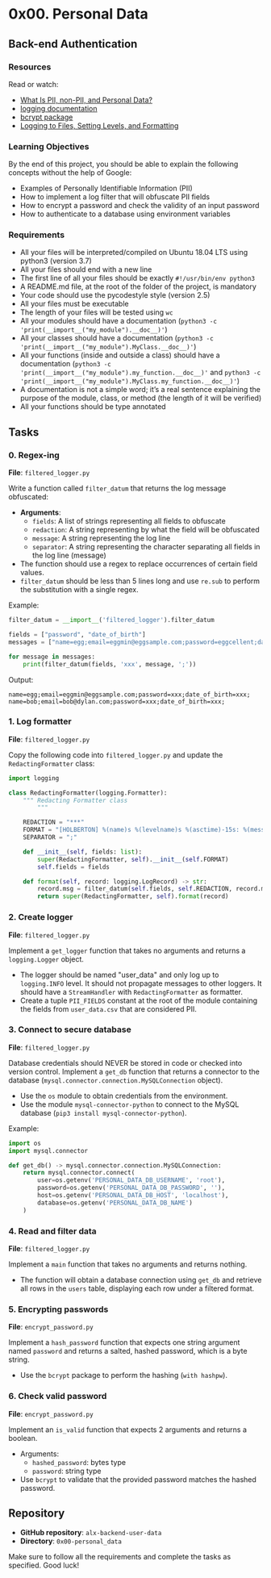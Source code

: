 # 0x00. Personal Data

## Back-end Authentication

### Resources

Read or watch:

- [What Is PII, non-PII, and Personal Data?](https://example.com)
- [logging documentation](https://docs.python.org/3/library/logging.html)
- [bcrypt package](https://pypi.org/project/bcrypt/)
- [Logging to Files, Setting Levels, and Formatting](https://realpython.com/python-logging/)

### Learning Objectives

By the end of this project, you should be able to explain the following concepts without the help of Google:

- Examples of Personally Identifiable Information (PII)
- How to implement a log filter that will obfuscate PII fields
- How to encrypt a password and check the validity of an input password
- How to authenticate to a database using environment variables

### Requirements

- All your files will be interpreted/compiled on Ubuntu 18.04 LTS using python3 (version 3.7)
- All your files should end with a new line
- The first line of all your files should be exactly `#!/usr/bin/env python3`
- A README.md file, at the root of the folder of the project, is mandatory
- Your code should use the pycodestyle style (version 2.5)
- All your files must be executable
- The length of your files will be tested using `wc`
- All your modules should have a documentation (`python3 -c 'print(__import__("my_module").__doc__)'`)
- All your classes should have a documentation (`python3 -c 'print(__import__("my_module").MyClass.__doc__)'`)
- All your functions (inside and outside a class) should have a documentation (`python3 -c 'print(__import__("my_module").my_function.__doc__)'` and `python3 -c 'print(__import__("my_module").MyClass.my_function.__doc__)'`)
- A documentation is not a simple word; it’s a real sentence explaining the purpose of the module, class, or method (the length of it will be verified)
- All your functions should be type annotated

## Tasks

### 0. Regex-ing

**File**: `filtered_logger.py`

Write a function called `filter_datum` that returns the log message obfuscated:

- **Arguments**:
  - `fields`: A list of strings representing all fields to obfuscate
  - `redaction`: A string representing by what the field will be obfuscated
  - `message`: A string representing the log line
  - `separator`: A string representing the character separating all fields in the log line (message)
- The function should use a regex to replace occurrences of certain field values.
- `filter_datum` should be less than 5 lines long and use `re.sub` to perform the substitution with a single regex.

Example:
```python
filter_datum = __import__('filtered_logger').filter_datum

fields = ["password", "date_of_birth"]
messages = ["name=egg;email=eggmin@eggsample.com;password=eggcellent;date_of_birth=12/12/1986;", "name=bob;email=bob@dylan.com;password=bobbycool;date_of_birth=03/04/1993;"]

for message in messages:
    print(filter_datum(fields, 'xxx', message, ';'))
```

Output:
```
name=egg;email=eggmin@eggsample.com;password=xxx;date_of_birth=xxx;
name=bob;email=bob@dylan.com;password=xxx;date_of_birth=xxx;
```

### 1. Log formatter

**File**: `filtered_logger.py`

Copy the following code into `filtered_logger.py` and update the `RedactingFormatter` class:

```python
import logging

class RedactingFormatter(logging.Formatter):
    """ Redacting Formatter class
        """

    REDACTION = "***"
    FORMAT = "[HOLBERTON] %(name)s %(levelname)s %(asctime)-15s: %(message)s"
    SEPARATOR = ";"

    def __init__(self, fields: list):
        super(RedactingFormatter, self).__init__(self.FORMAT)
        self.fields = fields

    def format(self, record: logging.LogRecord) -> str:
        record.msg = filter_datum(self.fields, self.REDACTION, record.msg, self.SEPARATOR)
        return super(RedactingFormatter, self).format(record)
```

### 2. Create logger

**File**: `filtered_logger.py`

Implement a `get_logger` function that takes no arguments and returns a `logging.Logger` object.

- The logger should be named "user_data" and only log up to `logging.INFO` level. It should not propagate messages to other loggers. It should have a `StreamHandler` with `RedactingFormatter` as formatter.
- Create a tuple `PII_FIELDS` constant at the root of the module containing the fields from `user_data.csv` that are considered PII. 

### 3. Connect to secure database

**File**: `filtered_logger.py`

Database credentials should NEVER be stored in code or checked into version control. Implement a `get_db` function that returns a connector to the database (`mysql.connector.connection.MySQLConnection` object).

- Use the `os` module to obtain credentials from the environment.
- Use the module `mysql-connector-python` to connect to the MySQL database (`pip3 install mysql-connector-python`).

Example:
```python
import os
import mysql.connector

def get_db() -> mysql.connector.connection.MySQLConnection:
    return mysql.connector.connect(
        user=os.getenv('PERSONAL_DATA_DB_USERNAME', 'root'),
        password=os.getenv('PERSONAL_DATA_DB_PASSWORD', ''),
        host=os.getenv('PERSONAL_DATA_DB_HOST', 'localhost'),
        database=os.getenv('PERSONAL_DATA_DB_NAME')
    )
```

### 4. Read and filter data

**File**: `filtered_logger.py`

Implement a `main` function that takes no arguments and returns nothing.

- The function will obtain a database connection using `get_db` and retrieve all rows in the `users` table, displaying each row under a filtered format.

### 5. Encrypting passwords

**File**: `encrypt_password.py`

Implement a `hash_password` function that expects one string argument named `password` and returns a salted, hashed password, which is a byte string.

- Use the `bcrypt` package to perform the hashing (`with hashpw`).

### 6. Check valid password

**File**: `encrypt_password.py`

Implement an `is_valid` function that expects 2 arguments and returns a boolean.

- Arguments:
  - `hashed_password`: bytes type
  - `password`: string type
- Use `bcrypt` to validate that the provided password matches the hashed password.

## Repository

- **GitHub repository**: `alx-backend-user-data`
- **Directory**: `0x00-personal_data`

Make sure to follow all the requirements and complete the tasks as specified. Good luck!
